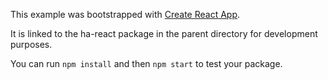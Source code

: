 This example was bootstrapped with [Create React App](https://github.com/facebook/create-react-app).

It is linked to the ha-react package in the parent directory for development purposes.

You can run `npm install` and then `npm start` to test your package.
